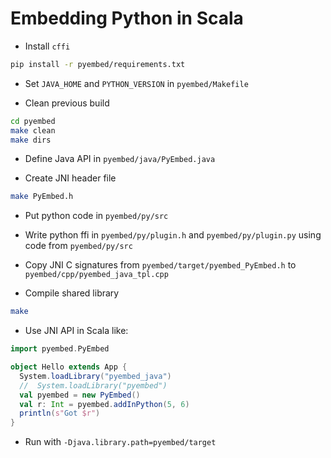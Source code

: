 # Embedding Python in Scala

+ Install `cffi`

```bash
pip install -r pyembed/requirements.txt
```

+ Set `JAVA_HOME` and `PYTHON_VERSION` in `pyembed/Makefile`

+ Clean previous build

```bash
cd pyembed 
make clean
make dirs
```

+ Define Java API in `pyembed/java/PyEmbed.java`

+ Create JNI header file

```bash
make PyEmbed.h 
```

+ Put python code in `pyembed/py/src`

+ Write python ffi in `pyembed/py/plugin.h` and `pyembed/py/plugin.py` using code from `pyembed/py/src`

+ Copy JNI C signatures from `pyembed/target/pyembed_PyEmbed.h` to `pyembed/cpp/pyembed_java_tpl.cpp`

+ Compile shared library

```bash
make
```

+ Use JNI API in Scala like:

```scala
import pyembed.PyEmbed

object Hello extends App {
  System.loadLibrary("pyembed_java")
  //  System.loadLibrary("pyembed")
  val pyembed = new PyEmbed()
  val r: Int = pyembed.addInPython(5, 6)
  println(s"Got $r")
}
```

+ Run with `-Djava.library.path=pyembed/target`

